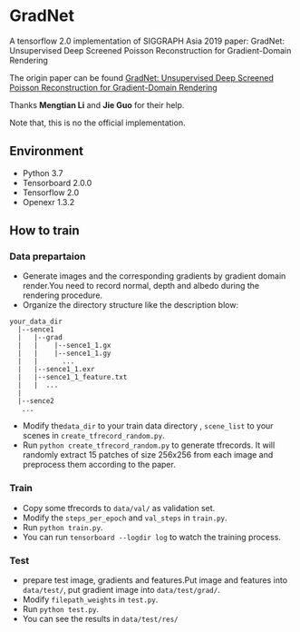 # GradNet
A tensorflow 2.0 implementation of SIGGRAPH Asia 2019 paper: GradNet: Unsupervised Deep Screened Poisson Reconstruction for Gradient-Domain Rendering

The origin paper can be found [GradNet: Unsupervised Deep Screened Poisson Reconstruction for Gradient-Domain Rendering](http://sites.cs.ucsb.edu/~lingqi/publications/paper_gradnet.pdf)

Thanks **Mengtian Li** and **Jie Guo** for their help.

Note that, this is no the official implementation. 

## Environment
- Python 3.7
- Tensorboard 2.0.0
- Tensorflow 2.0
- Openexr 1.3.2 


## How to train

### Data prepartaion
- Generate images and the corresponding gradients by gradient domain render.You need to record normal, depth and albedo during the rendering procedure.
- Organize the directory structure like the description blow:
```
your_data_dir
  |--sence1
  |   |--grad
  |   |    |--sence1_1.gx
  |   |    |--sence1_1.gy
  |   |      ...
  |   |--sence1_1.exr
  |   |--sence1_1_feature.txt
  |   |  ...
  |
  |--sence2
   ...
```

- Modify the`data_dir` to your train data directory , `scene_list` to your scenes in `create_tfrecord_random.py`.
- Run `python create_tfrecord_random.py` to generate tfrecords. It will randomly extract 15 patches of size 256x256 from each image and preprocess them according to the paper.


### Train
- Copy some tfrecords to `data/val/` as validation set.
- Modify the `steps_per_epoch` and `val_steps` in `train.py`.
- Run `python train.py`.
- You can run `tensorboard --logdir log` to watch the training process.

### Test
- prepare test image, gradients and features.Put image and features into `data/test/`, put gradient image into `data/test/grad/`.
- Modify `filepath_weights` in `test.py`.
- Run `python test.py`.
- You can see the results in `data/test/res/`



